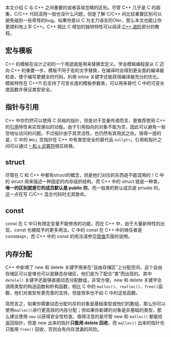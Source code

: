 本文介绍 C 与 C++ 之间重要的或者容易忽略的区别。尽管 C++ 几乎是 C 的超集，C/C++ 代码混用一般也没什么问题，但是了解 C/C++ 间比较重要区别可以避免碰到一些奇怪的bug。如果你是以 C 为主力语言的OIer，那么本文也能让你更顺利地上手 C++。C++ 相比 C 增加的独特特性可以阅读 [C++ 进阶](https://oi-wiki.org/lang/class/)部分的教程。

## 宏与模板

C++ 的模板在设计之初的一个用途就是用来替换宏定义。学会模板编程是从 C 迈向 C++ 的重要一步。模板不同于宏的文字替换，在编译时会得到更全面的编译器检查，便于编写更健全的代码，利用 inline 关键字还能获得编译器充分的优化。模板特性在 C++11 后支持了可变长度的模板参数表，可以用来替代 C 中的可变长度函数并保证类型安全。

## 指针与引用

C++ 中你仍然可以使用 C 风格的指针，但是对于变量传递而言，更推荐使用 C++ 的[引用](./reference.md)特性来实现类似的功能。由于引用指向的对象不能为空，因此可以避免一些空地址访问的问题。不过指针由于其灵活性，也仍然有其用武之处。值得一提的是，C 中的 `NULL` 空指针在 C++ 中有类型安全的替代品 `nullptr`。引用和指针之间可以通过 [`*` 和 `&` 运算符](./op.md)相互转换。

## struct

尽管在 C 和 C++ 中都有struct的概念，但是他们对应的东西是不能混用的！C 中的 struct 用来描述一种固定的内存组织结构，而 C++ 中的 struct 就是一种类，**唯一的区别就是它的成员默认是 public 的**，而一般类的默认成员是 private 的。这一点在写 C/C++ 混合代码时尤其致命。

## const

const 在 C 中只有限定变量不能修改的功能，而在 C++ 中，由于大量新特性的出现，const 也被赋予的更多用法。C 中的 const 在 C++ 中的继任者是 constexpr，而 C++ 中的 const 的用法请参见[常值](./const.md)页面的说明。

## 内存分配

C++ 中新增了 new 和 delete 关键字用来在“自由存储区”上分配空间，这个自由存储区可以是堆也可以是静态存储区，他们是为了配合“类”而出现的。其中 `detele[]` 关键字还能够直接动态分配数组，非常方便。new 和 delete 关键字会调用类型的构造函数和析构函数，相比 C 中的 `malloc()`、`realloc()`、`free()`函数，他们对类型有更完善的支持，但是效率也不如 C 中的这些函数。

简而言之，如果你需要动态分配内存的对象是基础类型或他们的数组，那么你可以使用`malloc()`进行更高效的内存分配；但如果你新建的对象是非基础的类型，那么建议使用 `new` 以获得安全性检查。值得注意的是尽管 new 和 `malloc()` 都能给返回指针，但是 new 出来的指针**只能用 delete 回收**，而 `malloc()` 出来的指针也只能用 `free()` 回收，否则会有内存泄漏的风险。
